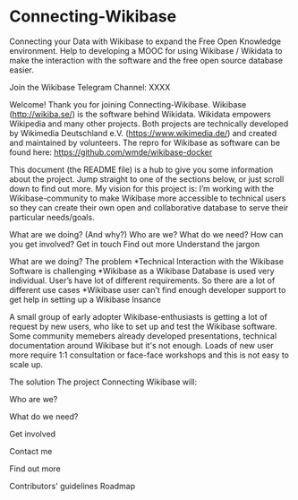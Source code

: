 # Connecting-Wikibase
Connecting your Data with Wikibase to expand the Free Open Knowledge environment. 
Help to developing a MOOC for using Wikibase / Wikidata to make the interaction with the software and the free open source database easier.

Join the Wikibase Telegram Channel: XXXX

Welcome!
Thank you for joining Connecting-Wikibase. Wikibase (http://wikiba.se/) is the software behind Wikidata. Wikidata empowers Wikipedia and many other projects.
Both projects are technically developed by Wikimedia Deutschland e.V. (https://www.wikimedia.de/) and created and maintained by volunteers. 
The repro for Wikibase as software can be found here: https://github.com/wmde/wikibase-docker

This document (the README file) is a hub to give you some information about the project. Jump straight to one of the sections below, or just scroll down to find out more.
My vision for this project is: I’m working with the Wikibase-community to make Wikibase more accessible to technical users so they can create their own open and collaborative database to serve their particular needs/goals.

What are we doing? (And why?)
Who are we?
What do we need?
How can you get involved?
Get in touch
Find out more
Understand the jargon


What are we doing?
The problem
*Technical Interaction with the Wikibase Software is challenging
*Wikibase as a Wikibase Database is used very individual. User’s have lot of different requirements. So there are a lot of different use cases
*Wikibase user can’t find enough developer support to get help in setting up a Wikibase Insance

A small group of early adopter Wikibase-enthusiasts is getting a lot of request by new users, who like to set up and test the Wikibase software. Some community
memebers already developed presentations, technical documentation around Wikibase but it's not enough. Loads of new user more require 1:1 consultation or face-face workshops and this is not easy to scale up.

The solution
The project Connecting Wikibase will: 



Who are we?

What do we need?


Get involved

Contact me


Find out more


Contributors' guidelines
Roadmap

